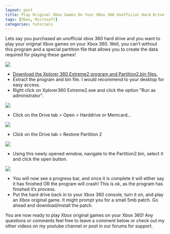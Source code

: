 ```yaml
---
layout: post
title: Play Original Xbox Games On Your XBox 360 Unofficial Hard Drive
tags: [Xbox, Microsoft]
categories: tutorials
---
```


Lets say you purchased an unofficial xbox 360 hard drive and you want to play your original Xbox games on your Xbox 360. Well, you can’t without this program and a special partition file that allows you to create the data required for playing these games!

<div class='video'>
<a href='https://www.youtube.com/watch?v=-vbL73sQ88U' title='Click here to watch the video!' target='_BLANK'><i class="svg-icon youtube"></i><div class="play"></div><img src="https://img.youtube.com/vi/-vbL73sQ88U/0.jpg" /></a>
</div>

- [Download the Xplorer 360 Extreme2 program and Partition2.bin files.](https://drive.google.com/open?id=0B4YtK9YXaHvQdzV0aUJ5MEhWRUE)
- Extract the program and bin file. I would recommend to your desktop for easy access.
- Right click on Xplorer360 Extreme2.exe and click the option “Run as administrator”.

![](https://res.cloudinary.com/hjrt4qzgi/image/upload/v1/images/projects/599b221c83acf_ss.jpg)

- Click on the Drive tab > Open > Harddrive or Memcard…

![](https://res.cloudinary.com/hjrt4qzgi/image/upload/v1/images/projects/599b22394d902_ss.jpg)

- Click on the Drive tab > Restore Partition 2

![](https://res.cloudinary.com/hjrt4qzgi/image/upload/v1/images/projects/599b224980e2a_ss.jpg)

- Using this newly opened window, navigate to the Partition2.bin, select it and click the open button.

![](https://res.cloudinary.com/hjrt4qzgi/image/upload/v1/images/projects/599b2257ad421_ss.jpg)

- You will now see a progress bar, and once it is complete it will either say it has finished OR the program will crash! This is ok, as the program has finished it’s process.
- Put the hard drive back in to your Xbox 360 console, turn it on, and play an Xbox original game. It might prompt you for a small 5mb patch. Go ahead and download/install the patch.

You are now ready to play Xbox original games on your Xbox 360! Any questions or comments feel free to leave a comment below or check out my other videos on my youtube channel or post in our forums for support.

